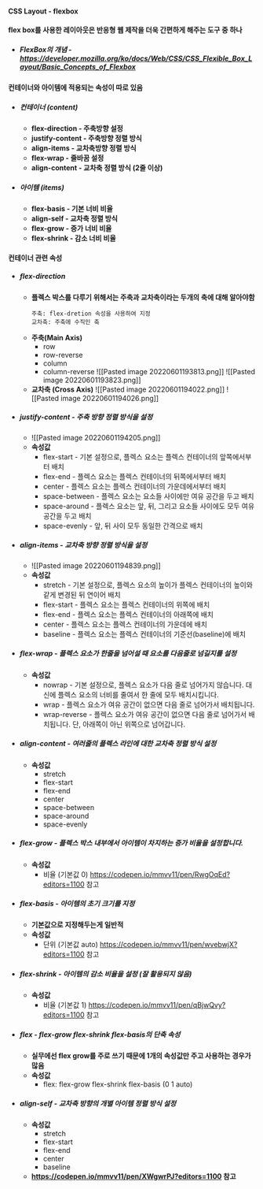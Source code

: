 #### CSS Layout - flexbox
#### flex box를 사용한 레이아웃은 반응형 웹 제작을 더욱 간편하게 해주는 도구 중 하나
- ##### FlexBox의 개념 - https://developer.mozilla.org/ko/docs/Web/CSS/CSS_Flexible_Box_Layout/Basic_Concepts_of_Flexbox

#### 컨테이너와 아이템에 적용되는 속성이 따로 있음
- ##### 컨테이너 (content)
	- **flex-direction - 주축방향 설정**
	- **justify-content - 주축방향 정렬 방식**
	- **align-items - 교차축방향 정렬 방식**
	- **flex-wrap - 줄바꿈 설정**
	- **align-content - 교차축 정렬 방식 (2줄 이상)**
- ##### 아이템 (items)
	- **flex-basis - 기본 너비 비율**
	- **align-self - 교차축 정렬 방식**
	- **flex-grow - 증가 너비 비율**
	- **flex-shrink - 감소 너비 비율**

#### 컨테이너 관련 속성
- ##### flex-direction
	- **플렉스 박스를 다루기 위해서는 주축과 교차축이라는 두개의 축에 대해 알아야함**
		```
		주축: flex-dretion 속성을 사용하여 지정
		교차축: 주축에 수직인 축
		```
	- **주축(Main Axis)**
		-   row
		-   row-reverse
		-   column
		-   column-reverse
	![[Pasted image 20220601193813.png]]
	![[Pasted image 20220601193823.png]]
	- **교차축 (Cross Axis)**
		![[Pasted image 20220601194022.png]]
		![[Pasted image 20220601194026.png]]
- ##### justify-content - 주축 방향 정렬 방식을 설정
	- ![[Pasted image 20220601194205.png]]
	- **속성값**
		- flex-start - 기본 설정으로, 플렉스 요소는 플렉스 컨테이너의 앞쪽에서부터 배치
		- flex-end - 플렉스 요소는 플렉스 컨테이너의 뒤쪽에서부터 배치
		- center - 플렉스 요소는 플렉스 컨테이너의 가운데에서부터 배치
		- space-between - 플렉스 요소는 요소들 사이에만 여유 공간을 두고 배치
		- space-around - 플렉스 요소는 앞, 뒤, 그리고 요소들 사이에도 모두 여유 공간을 두고 배치
		- space-evenly - 앞, 뒤 사이 모두 동일한 간격으로 배치
- ##### align-items - 교차축 방향 정렬 방식을 설정
	- ![[Pasted image 20220601194839.png]]
	- **속성값**
		- stretch - 기본 설정으로, 플렉스 요소의 높이가 플렉스 컨테이너의 높이와 같게 변경된 뒤 연이어 배치
		- flex-start - 플렉스 요소는 플렉스 컨테이너의 위쪽에 배치
		- flex-end - 플렉스 요소는 플렉스 컨테이너의 아래쪽에 배치
		- center - 플렉스 요소는 플렉스 컨테이너의 가운데에 배치
		- baseline - 플렉스 요소는 플렉스 컨테이너의 기준선(baseline)에 배치
- ##### flex-wrap - 플렉스 요소가 한줄을 넘어설 때 요소를 다음줄로 넘길지를 설정
	- **속성값**
		- nowrap - 기본 설정으로, 플렉스 요소가 다음 줄로 넘어가지 않습니다. 대신에 플렉스 요소의 너비를 줄여서 한 줄에 모두 배치시킵니다.
		- wrap - 플렉스 요소가 여유 공간이 없으면 다음 줄로 넘어가서 배치됩니다.
		- wrap-reverse - 플렉스 요소가 여유 공간이 없으면 다음 줄로 넘어가서 배치됩니다. 단, 아래쪽이 아닌 위쪽으로 넘어갑니다.
- ##### align-content - 여러줄의 플렉스 라인에 대한 교차축 정렬 방식 설정
	- **속성값**
		- stretch
		- flex-start
		- flex-end
		- center
		- space-between
		- space-around
		- space-evenly
- ##### flex-grow - 플렉스 박스 내부에서 아이템이 차지하는 증가 비율을 설정합니다.
	- **속성값**
		- 비율 (기본값 0) https://codepen.io/mmvv11/pen/RwgOqEd?editors=1100 참고
- ##### flex-basis - 아이템의 초기 크기를 지정
	- **기본값으로 지정해두는게 일반적**
	- **속성값**
		- 단위 (기본값 auto) https://codepen.io/mmvv11/pen/wvebwjX?editors=1100 참고
- ##### flex-shrink - 아이템의 감소 비율을 설정 (잘 활용되지 않음)
	- **속성값**
		- 비율 (기본값 1) https://codepen.io/mmvv11/pen/qBjwQvy?editors=1100 참고
- ##### flex - flex-grow flex-shrink flex-basis의 단축 속성
	- **실무에선 flex grow를 주로 쓰기 때문에 1개의 속성값만 주고 사용하는 경우가 많음**
	- **속성값**	
		- flex: flex-grow flex-shrink flex-basis (0 1 auto)
- ##### align-self - 교차축 방향의 개별 아이템 정렬 방식 설정
	- **속성값**
		- stretch
		- flex-start
		- flex-end
		- center
		- baseline
	- **https://codepen.io/mmvv11/pen/XWgwrPJ?editors=1100 참고**